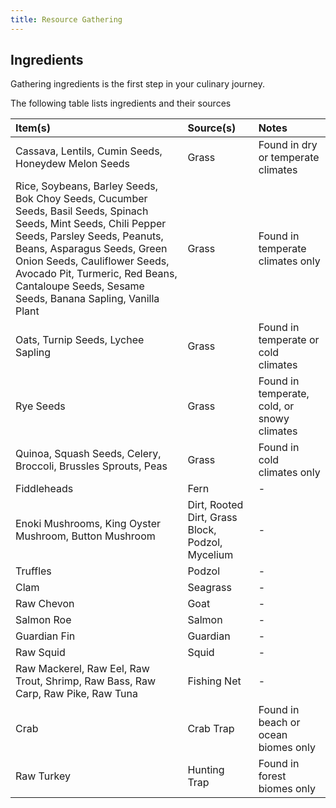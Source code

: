 ```yaml
---
title: Resource Gathering
---
```


## Ingredients

Gathering ingredients is the first step in your culinary journey.

The following table lists ingredients and their sources

| Item(s) | Source(s) | Notes |
|:--|:--|:--|
| Cassava, Lentils, Cumin Seeds, Honeydew Melon Seeds | Grass | Found in dry or temperate climates |
| Rice, Soybeans, Barley Seeds, Bok Choy Seeds, Cucumber Seeds, Basil Seeds, Spinach Seeds, Mint Seeds, Chili Pepper Seeds, Parsley Seeds, Peanuts, Beans, Asparagus Seeds, Green Onion Seeds, Cauliflower Seeds, Avocado Pit, Turmeric, Red Beans, Cantaloupe Seeds, Sesame Seeds, Banana Sapling, Vanilla Plant | Grass | Found in temperate climates only |
| Oats, Turnip Seeds, Lychee Sapling | Grass | Found in temperate or cold climates |
| Rye Seeds | Grass | Found in temperate, cold, or snowy climates |
| Quinoa, Squash Seeds, Celery, Broccoli, Brussles Sprouts, Peas | Grass | Found in cold climates only
| Fiddleheads | Fern | - |
| Enoki Mushrooms, King Oyster Mushroom, Button Mushroom | Dirt, Rooted Dirt, Grass Block, Podzol, Mycelium | - |
| Truffles | Podzol | - |
| Clam | Seagrass | - |
| Raw Chevon | Goat | - |
| Salmon Roe | Salmon | - |
| Guardian Fin | Guardian | - |
| Raw Squid | Squid | - |
| Raw Mackerel, Raw Eel, Raw Trout, Shrimp, Raw Bass, Raw Carp, Raw Pike, Raw Tuna | Fishing Net | - |
| Crab | Crab Trap | Found in beach or ocean biomes only |
| Raw Turkey | Hunting Trap | Found in forest biomes only |
